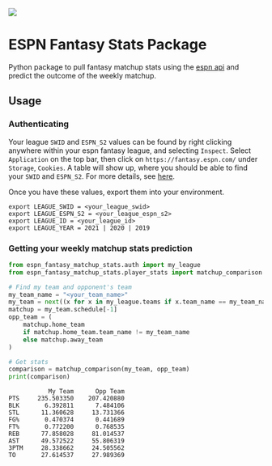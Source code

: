 ![](https://github.com/RobBlumberg/espn_fantasy_matchup_stats/workflows/build/badge.svg)

# ESPN Fantasy Stats Package

Python package to pull fantasy matchup stats using the [espn api](https://github.com/cwendt94/espn-api) and predict the outcome of the weekly matchup.

## Usage

### Authenticating

Your league `SWID` and `ESPN_S2` values can be found by right clicking anywhere within your espn fantasy league, and selecting `Inspect`. Select `Application` on the top bar, then click on `https://fantasy.espn.com/` under `Storage`, `Cookies`. A table will show up, where you should be able to find your `SWID` and `ESPN_S2`. For more details, see [here](https://github.com/cwendt94/espn-api/wiki).

Once you have these values, export them into your environment.
```
export LEAGUE_SWID = <your_league_swid>
export LEAGUE_ESPN_S2 = <your_league_espn_s2>
export LEAGUE_ID = <your_league_id>
export LEAGUE_YEAR = 2021 | 2020 | 2019
```

### Getting your weekly matchup stats prediction
```python
from espn_fantasy_matchup_stats.auth import my_league
from espn_fantasy_matchup_stats.player_stats import matchup_comparison

# Find my team and opponent's team
my_team_name = "<your_team_name>"
my_team = next((x for x in my_league.teams if x.team_name == my_team_name), None)
matchup = my_team.schedule[-1]
opp_team = (
    matchup.home_team
    if matchup.home_team.team_name != my_team_name
    else matchup.away_team
)

# Get stats
comparison = matchup_comparison(my_team, opp_team)
print(comparison)
```
```
           My Team      Opp Team
PTS     235.503350    207.420880
BLK       6.392811      7.484106
STL      11.360628     13.731366
FG%       0.470374      0.441689
FT%       0.772200      0.768535
REB      77.858028     81.014537
AST      49.572522     55.806319
3PTM     28.338662     24.505562
TO       27.614537     27.989369
```
